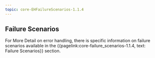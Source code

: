 ```yaml
---
topic: core-EHFailureScenarios-1.1.4
---
```


## Failure Scenarios

For More Detail on error handling, there is specific information on failure scenarios available in the {{pagelink:core-failure_scenarios-1.1.4, text: Failure Scenarios}} section.